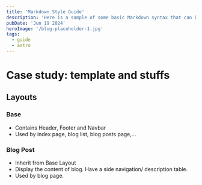 ```yaml
---
title: 'Markdown Style Guide'
description: 'Here is a sample of some basic Markdown syntax that can be used when writing Markdown content in Astro.'
pubDate: 'Jun 19 2024'
heroImage: '/blog-placeholder-1.jpg'
tags: 
  - guide
  - astro
---
```


# Case study: template and stuffs

## Layouts

### Base
- Contains Header, Footer and Navbar
- Used by index page, blog list, blog posts page,... 

### Blog Post
- Inherit from Base Layout
- Display the content of blog. Have a side navigation/ description table.
- Used by blog page.